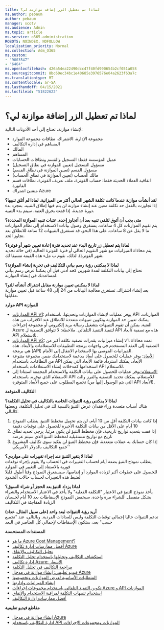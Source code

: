 ```yaml
---
title: لماذا تم تعطيل الزر إضافة موازنة لي؟
ms.author: pebaum
author: pebaum
manager: scotv
ms.audience: Admin
ms.topic: article
ms.service: o365-administration
ROBOTS: NOINDEX, NOFOLLOW
localization_priority: Normal
ms.collection: Adm_O365
ms.custom:
- "9003547"
- "6464"
ms.openlocfilehash: 426a54ea22490dcc47f40fd990654b2cf051a058
ms.sourcegitcommit: 8bc60ec34bc1e40685e3976576e04a2623f63a7c
ms.translationtype: MT
ms.contentlocale: ar-SA
ms.lasthandoff: 04/15/2021
ms.locfileid: "51822622"
---
```

# <a name="why-is-the-add-budget-button-disabled-for-me"></a>لماذا تم تعطيل الزر إضافة موازنة لي؟

لإنشاء موازنة، تحتاج إلى أحد الأذونات التالية:

- مجموعة الإدارة، الاشتراك، نطاقات مجموعة الموارد
- المساهم في إدارة التكاليف
- المالك
- المساهم
- عميل المؤسسة فقط: التسجيل والقسم ونطاقات الحسابات
- مسؤول التسجيل (تعيين الموازنة في نطاق التسجيل)
- مسؤول القسم (تعيين الموازنة في نطاق القسم)
- مالك الحساب (تعيين الموازنة في نطاق الحساب)
- اتفاقية العملاء الحديثة فقط: حساب الفوترة، ملف تعريف الفوترة، نطاقات قسم الفاتورة
- منشئ اشتراك Azure

**لقد أنشأت موازنة عندما كانت تكلفة الشهر الحالي أكثر من الميزانية. لماذا لم أتلق تنبيها؟**  
إذا تجاوزت بالفعل حد تكلفة معين عند إنشاء موازنة لن يتم فيها إطلاق التنبيه. بمجرد بدء دورة جديدة، إذا قمت بخرق العتبة، سيتم بدء التنبيه.

**متى يجب أن أتوق لتلقي تنبيه بعد أن أتجاوز إحدى عتبات تنبيه الموازنة المحددة؟**  
يتم تقييم الموازنات كل 4 ساعات. يستغرق وصول بيانات الاستخدام إلى نظام الموازنات ما لا يقل عن 8 ساعات. على هذا النحو، قد تستغرق التنبيهات 12 ساعة للانطلاق بعد تجاوز الحد.

**لماذا يتم تعطيل زر تاريخ البدء عند تحديد فترة إعادة تعيين شهر أو فوترة؟**  
يتم محاذاة الميزانيات مع شهر التقويم الحالي أو فترة الفوترة الحالية (في حالة تحديد شهر الفوترة). لذلك، نقوم ب ملء هذه القيمة مسبقا لك.

**لماذا لا يمكنني رؤية رسم بياني للتكاليف في تجربة إنشاء الموازنة؟**  
نحتاج إلى بيانات التكلفة لمدة شهرين كحد أدنى قبل أن يمكننا عرض رسم بياني لمساعدتك في إنشاء الموازنة.

**لماذا لا يمكنني تعيين موازنة مقابل اشتراك أنشأته للتو؟**  
بعد إنشاء اشتراك، تستغرق معالجة البيانات من 24 إلى 48 ساعة قبل تعيين موازنة مقابلها.

**موارد API للموازنة**

- [الموازنات API v1](https://docs.microsoft.com/rest/api/consumption/budgets?WT.mc_id=Portal-Microsoft_Azure_Support): يوفر عمليات لإنشاء الموازنات وتحديثها. باستخدام API الموازنات، يمكنك تعيين حد الموازنة وتكوين تنبيهات متعددة للانطلاق عند الاقتراب من هذه العتبة. يمكن أن تقوم التنبيهات بتشغيل رسالة بريد إلكتروني أو مجموعة إجراءات Azure لتنفيذ التنفيذ التلقائي. ملاحظة: لا تتوافق التصفية ل API هذه مع تصفية /أبعاد API للاستعلام.
- [الموازنات API v2](https://github.com/Azure/azure-rest-api-specs/blob/master/specification/cost-management/resource-manager/Microsoft.CostManagement/preview/2019-04-01-preview/examples/CreateOrUpdateBudget.json): إنشاء ميزانيات بقدرات تصفية تكلفة أكبر من v1. تمت محاذاة التصفية إلى العقد المستخدم في واجهات برمجة التطبيقات للاستعلامات والأبعاد. هذه هي برمجة (API) الميزانيات الموصى بها لاستخدام الانتقال إلى الأمام.
- [الأبعاد](https://docs.microsoft.com/rest/api/cost-management/dimensions?WT.mc_id=Portal-Microsoft_Azure_Support): يوفر عمليات للحصول على أبعاد مدعمة لاستخدامك ضمن مجموعة متنوعة من النطاقات. باستخدام API الأبعاد، يمكنك استرداد قائمة الأبعاد التي يمكن استخدامها كمدخلات إنشاء الاستعلامات باستخدام API للاستعلام.
- [الاستعلام:](https://docs.microsoft.com/rest/api/cost-management/query?WT.mc_id=Portal-Microsoft_Azure_Support)يوفر عمليات للحصول على بيانات التكلفة والاستخدام المجمعة استنادا إلى الاستعلام الذي توفره. باستخدام API للاستعلام، يمكنك تحديد التصفية والفرز والت تجميع المطلوب على جميع الأبعاد المتوفرة (التي يتم الوصول إليها من API الأبعاد).

**التكاليف المتوقعة**

**لماذا لا يمكنني رؤية التنبؤات الخاصة بالتكاليف في تحليل التكلفة؟**  
هناك أسباب متعددة وراء فقدان عرض التنبؤ بالنسبة لك في تحليل التكلفة، وبعضها كالتالي:

1. إذا كانت بيانات التكلفة أقل من 10 أيام، لن يتم تحميل مخطط التنبؤ. يتطلب النموذج 10 أيام على الأقل من بيانات التكلفة الأخيرة للحصول على توقعات دقيقة
2. إذا قمت بتحديد تواريخ تاريخية، فإن مخطط التنبؤ لن يكون مرئيا. يرجى تحديد نطاق تاريخ مع تواريخ مستقبلية لمخطط التنبؤ الذي سيتم عرضه
3. إذا كان حسابك به عملات متعددة، فإن مخطط التنبؤ لن يتكبد سوى تكاليف المشروع 'جميع التكاليف بالدولار الأمريكي'

**لماذا لا يتغير التنبؤ عند إجراء تغييرات على مواردي؟**  
يتطلب نموذج التنبؤ بضعة أيام لحساب التغييرات في الحساب ولا يقوم بإجراء توقعات فورية بالاستناد إلى التغيير في الموارد  
للحصول على خطوات أكبر لزيادة الموارد أو إنقاصها، سيستغرق النموذج وقتا أطول قليلا لضبط هذه التغييرات لحساب حالات الشذوذ

**لماذا يزداد التنبؤ بعد الحجز أو شراء السوق؟**  
يأخذ نموذج التنبؤ في الاعتبار "التكلفة الفعلية" ولا يأخذ في الاعتبار الاستخدام والشراء بشكل منفصل. للشراء مرة واحدة، سيخفض النموذج الإسقاطات بعد 10 أيام لحسبان الزيادة المفاجئة في التكاليف

**أريد رؤية التنبؤات لبعد واحد (على سبيل المثال. عداد)**  
تدعم التنبؤات حاليا إجمالي توقعات التكلفة وليس للعدادات الفردية. وبالتالي، عند "تجميع حسب" بعد، ستكون الإسقاطات لإجمالي كل العناصر في البعد

**المستندات المستحسنة**

- [ما هو Azure Cost Management؟](https://docs.microsoft.com/azure/cost-management/overview-cost-mgt?WT.mc_id=Portal-Microsoft_Azure_Support)
- [أفضل ممارسات إدارة تكاليف Azure](https://docs.microsoft.com/azure/cost-management/cost-mgt-best-practices?WT.mc_id=Portal-Microsoft_Azure_Support)
- [تحليل التكاليف والإنفاق](https://docs.microsoft.com/azure/cost-management/quick-acm-cost-analysis?WT.mc_id=Portal-Microsoft_Azure_Support)
- [استكشاف التكاليف وتحليلها باستخدام تحليل التكلفة](https://docs.microsoft.com/azure/cost-management/quick-acm-cost-analysis?WT.mc_id=Portal-Microsoft_Azure_Support)
- [إدارة تكاليف Azure: الأسعار](https://azure.microsoft.com/services/cost-management/#pricing)
- [مراجعة التكاليف في تحليل التكلفة](https://docs.microsoft.com/azure/cost-management-billing/costs/quick-acm-cost-analysis?WT.mc_id=Portal-Microsoft_Azure_Support#review-costs-in-cost-analysis)
- [فيديو تعليمي: إنشاء موازنة في مدخل Azure](https://www.youtube.com/watch?v=ExIVG_Gr45A&t=4s)
- [المتطلبات الأساسية لعرض الموازنات وتخصيصها](https://docs.microsoft.com/azure/cost-management-billing/costs/tutorial-acm-create-budgets?WT.mc_id=Portal-Microsoft_Azure_Support#prerequisites)
- [إنشاء الميزانيات وإدارتها](https://docs.microsoft.com/azure/cost-management-billing/costs/tutorial-acm-create-budgets?WT.mc_id=Portal-Microsoft_Azure_Support#create-a-budget-in-the-azure-portal)
- [تكوين التنفيذ التلقائي باستخدام مجموعات إجراءات Azure و API الموازنات](https://docs.microsoft.com/azure/cost-management/tutorial-acm-create-budgets?WT.mc_id=Portal-Microsoft_Azure_Support#trigger-an-action-group)
- [استخدام تنبيهات التكلفة لمراقبة الاستخدام والإنفاق](https://docs.microsoft.com/azure/cost-management/cost-mgt-alerts-monitor-usage-spending?WT.mc_id=Portal-Microsoft_Azure_Support)
- [أفضل ممارسات إدارة التكاليف](https://docs.microsoft.com/azure/cost-management/cost-mgt-best-practices?WT.mc_id=Portal-Microsoft_Azure_Support)  

**مقاطع فيديو تعليمية**

- [إنشاء موازنة في مدخل Azure](https://go.microsoft.com/fwlink/?linkid=2146761)
- [إدارة التكاليف باستخدام API الموازنات ومجموعات الإجراءات](https://go.microsoft.com/fwlink/?linkid=2147038)
